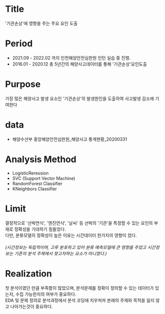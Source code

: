 # Title
'기관손상'에 영향을 주는 주요 요인 도출

# Period
* 2021.09 - 2022.02 까지 인천해양안전심판원 인턴 실습 중 진행.
* 2016.01 - 2020.12 총 5년간의 해양사고데이터를 통해 '기관손상'요인도출

# Purpose
가장 많은 해양사고 발생 요소인 '기관손상'의 발생원인을 도출하여 사고발생 감소에 기여한다

# data
* 해양수산부 중앙해양안전심판원_해양사고 통계현황_20200331

# Analysis Method
* LogisticReression
* SVC (Support Vector Machine)
* RandomForest Classifier
* KNeighbors Classifier

# Limit 
결정적으로 '선박연식', '엔진연식', '날씨' 등 선박의 '기관'을 특정할 수 있는 요인의 부재로 정확성을 기대하기 힘들었다. \
다만, 분류모델의 정확성이 높은 이유는 시간데이터 한가지의 영향이 컸다.

###### (시간정보는 독립적이며, 고루 분포하고 있어 분류 예측모델에 큰 영향을 주었고 시간정보는 기존의 분석 주제에서 찾고자하는 요소가 아니였다.)

# Realization
첫 분석이였던 만큼 부족함이 많았으며, 분석문제를 정확이 정의할 수 있는 데이터가 있는지, 수집 가능한지의 여부가 중요하다. \
EDA 및 문제 정의로 분석과정에서 분석 코딩에 치우쳐져 본래의 주제와 목적을 잃지 않고 나아가는것이 중요하다.
